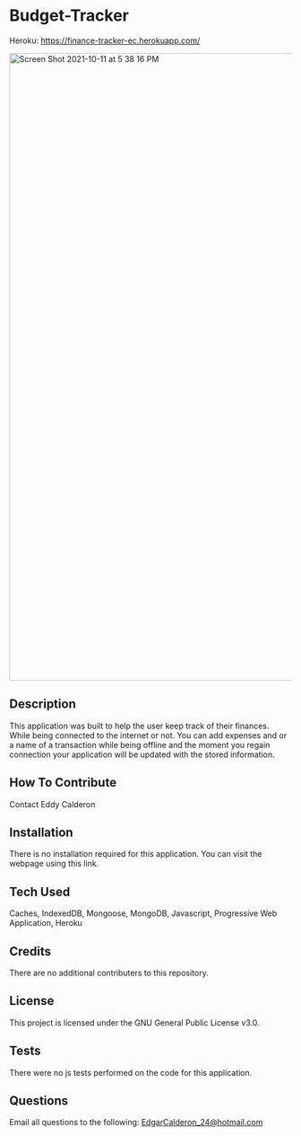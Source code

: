 # Budget-Tracker


Heroku: https://finance-tracker-ec.herokuapp.com/

<img width="1118" alt="Screen Shot 2021-10-11 at 5 38 16 PM" src="https://user-images.githubusercontent.com/87398458/136889362-fccb27fb-0ce1-45bc-8fc9-0d4931f6344b.png">


## Description
This application was built to help the user keep track of their finances. While being connected to the internet or not. You can add expenses and or a name of a transaction while being offline and the moment you regain connection your application will be updated with the stored information.



## How To Contribute

Contact Eddy Calderon

## Installation

There is no installation required for this application. You can visit the webpage using this link.

## Tech Used

Caches, IndexedDB, Mongoose, MongoDB, Javascript, Progressive Web Application, Heroku

## Credits

There are no additional contributers to this repository.

## License

This project is licensed under the GNU General Public License v3.0.


## Tests

There were no js tests performed on the code for this application.

## Questions

Email all questions to the following: EdgarCalderon_24@hotmail.com

